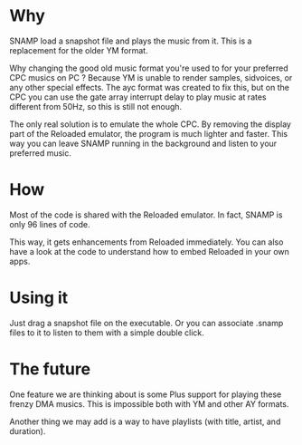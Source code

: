 # Why #
SNAMP load a snapshot file and plays the music from it.
This is a replacement for the older YM format.

Why changing the good old music format you're used to for your preferred CPC musics on PC ? Because YM is unable to render samples, sidvoices, or any other special effects. The ayc format was created to fix this, but on the CPC you can use the gate array interrupt delay to play music at rates different from 50Hz, so this is still not enough.

The only real solution is to emulate the whole CPC. By removing the display part of the Reloaded emulator, the program is much lighter and faster. This way you can leave SNAMP running in the background and listen to your preferred music.

# How #
Most of the code is shared with the Reloaded emulator. In fact, SNAMP is only 96 lines of code.

This way, it gets enhancements from Reloaded immediately. You can also have a look at the code to understand how to embed Reloaded in your own apps.

# Using it #

Just drag a snapshot file on the executable. Or you can associate .snamp files to it to listen to them with a simple double click.

# The future #

One feature we are thinking about is some Plus support for playing these frenzy DMA musics. This is impossible both with YM and other AY formats.

Another thing we may add is a way to have playlists (with title, artist, and duration).